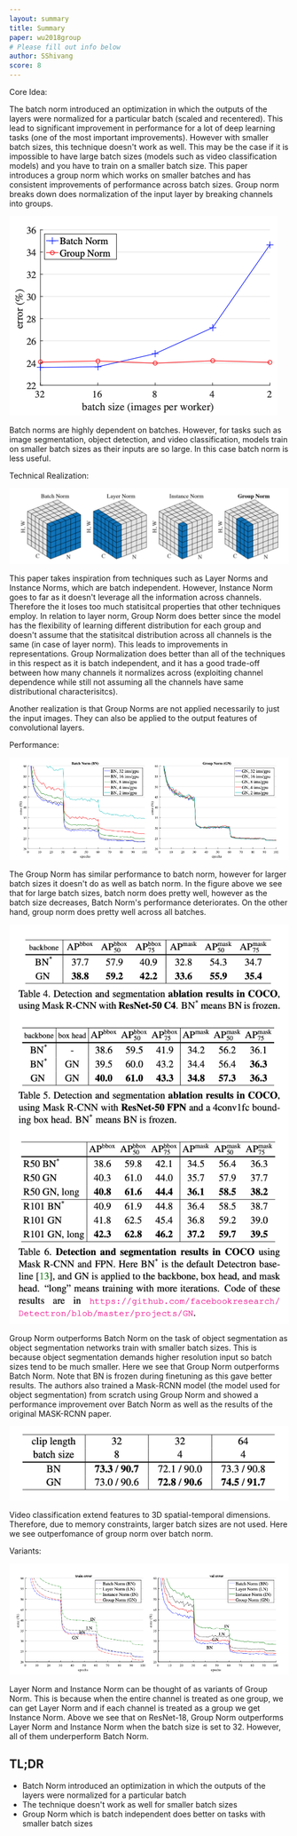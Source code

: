 ```yaml
---
layout: summary
title: Summary
paper: wu2018group
# Please fill out info below
author: SShivang
score: 8
---
```


Core Idea:

The batch norm introduced an optimization in which the outputs of the layers were normalized for a particular batch (scaled and recentered). This lead to significant improvement in performance for a lot of deep learning tasks (one of the most important improvements). However with smaller batch sizes, this technique doesn't work as well. This may be the case if it is impossible to have large batch sizes (models such as video classification models) and you have to train on a smaller batch size. This paper introduces a group norm which works on smaller batches and has consistent improvements of performance across batch sizes. Group norm breaks down does normalization of the input layer by breaking channels into groups.

![Performance of Batch Norm vs Group Norm](wu2018group_2_1.png)

Batch norms are highly dependent on batches. However, for tasks such as image segmentation, object detection, and video classification, models train on smaller batch sizes as their inputs are so large. In this case batch norm is less useful.

Technical Realization:

![All normalization techniques](wu2018group_2_6.png)

 This paper takes inspiration from techniques such as Layer Norms and Instance Norms, which are batch independent. However, Instance Norm goes to far as it doesn't leverage all the information across channels. Therefore the it loses too much statisitcal properties that other techniques employ. In relation to layer norm, Group Norm does better since the model has the flexibility of learning different distribution for each group and doesn't assume that the statisitcal distribution across all channels is the same (in case of layer norm). This leads to improvements in representations. Group Normalization does better than all of the techniques in this respect as it is batch independent, and it has a good trade-off between how many channels it normalizes across (exploiting channel dependence while still not assuming all the channels have same distributional characterisitcs).

Another realization is that Group Norms are not applied necessarily to just the input images. They can also be applied to the output features of convolutional layers.

Performance:

![All normalization techniques on ResNet-18](wu2018group_2_5.png)

The Group Norm has similar performance to batch norm, however for larger batch sizes it doesn't do as well as batch norm. In the figure above we see that for large batch sizes, batch norm does pretty well, however as the
batch size decreases, Batch Norm's performance deteriorates. On the other hand, group norm does pretty well
across all batches.

![Performance improvement on object segmentation](wu2018group_2_3.png)

Group Norm outperforms Batch Norm on the task of object segmentation as object segmentation networks train with smaller batch sizes. This is because object segmentation demands higher resolution input so batch sizes tend to be much smaller. Here we see that Group Norm outperforms Batch Norm. Note that BN is frozen during finetuning as this gave better results. The authors also trained a Mask-RCNN model (the model used for object segmentation) from scratch using Group Norm and showed a performance improvement over Batch Norm as well as the results of the original MASK-RCNN paper.

![Performance improvement on video classification](wu2018group_2_2.png)

Video classification extend features to 3D spatial-temporal dimensions. Therefore, due to memory constraints, larger batch sizes are not used. Here we see outperfomance of group norm over batch norm.

Variants:

![Variants Compared](wu2018group_2_4.png)

Layer Norm and Instance Norm can be thought of as variants of Group Norm. This is because when the entire channel is treated as one group, we can get Layer Norm and if each channel is treated as a group we get Instance Norm. Above we see that on ResNet-18, Group Norm outperforms Layer Norm and Instance Norm when the batch size is set to 32. However, all of them underperform Batch Norm.


## TL;DR
* Batch Norm introduced an optimization in which the outputs of the layers were normalized for a particular batch
* The technique doesn't work as well for smaller batch sizes
* Group Norm which is batch independent does better on tasks with smaller batch sizes
